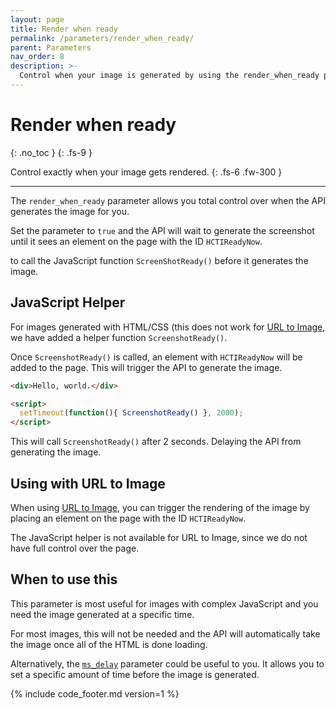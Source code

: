 ```yaml
---
layout: page
title: Render when ready
permalink: /parameters/render_when_ready/
parent: Parameters
nav_order: 8
description: >-
  Control when your image is generated by using the render_when_ready parameter.
---
```

# Render when ready
{: .no_toc }
{: .fs-9 }

Control exactly when your image gets rendered.
{: .fs-6 .fw-300 }

<hr>

The `render_when_ready` parameter allows you total control over when the API generates the image for you.

Set the parameter to `true` and the API will wait to generate the screenshot until it sees an element on the page with the ID `HCTIReadyNow`.


to call the JavaScript function `ScreenShotReady()` before it generates the image.

## JavaScript Helper

For images generated with HTML/CSS (this does not work for [URL to Image](/getting-started/url-to-image), we have added a helper function `ScreenshotReady()`.

Once `ScreenshotReady()` is called, an element with `HCTIReadyNow` will be added to the page. This will trigger the API to generate the image.


```html
<div>Hello, world.</div>

<script>
  setTimeout(function(){ ScreenshotReady() }, 2000);
</script>
```

This will call `ScreenshotReady()` after 2 seconds. Delaying the API from generating the image.

## Using with URL to Image

When using [URL to Image](/getting-started/url-to-image), you can trigger the rendering of the image by placing an element on the page with the ID `HCTIReadyNow`.

The JavaScript helper is not available for URL to Image, since we do not have full control over the page.

## When to use this

This parameter is most useful for images with complex JavaScript and you need the image generated at a specific time.

For most images, this will not be needed and the API will automatically take the image once all of the HTML is done loading.

Alternatively, the [`ms_delay`](/getting-started/using-the-api/#additional-parameters) parameter could be useful to you. It allows you to set a specific amount of time before the image is generated.

{% include code_footer.md version=1 %}
